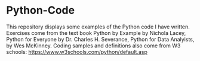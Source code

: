 # Python-Code
This repository displays some examples of the Python code I have written. 
Exercises come from the text book Python by Example by Nichola Lacey, Python for Everyone by Dr. Charles H. Severance, Python for Data Analyists, by Wes McKinney.
Coding samples and definitions also come from W3 schools: https://www.w3schools.com/python/default.asp 
